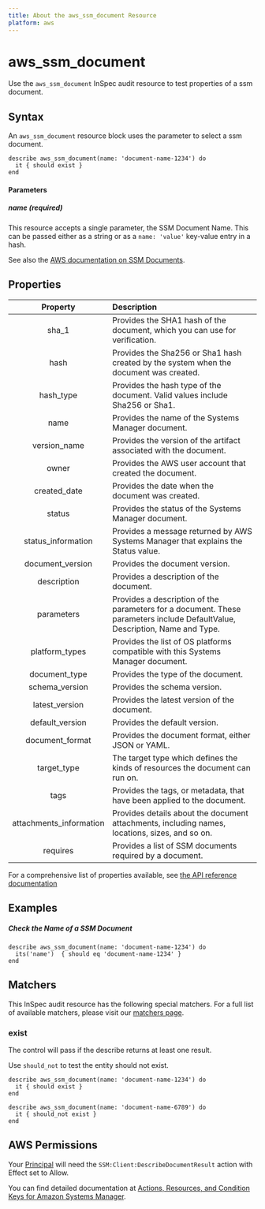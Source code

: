 ```yaml
---
title: About the aws_ssm_document Resource
platform: aws
---
```


# aws\_ssm\_document

Use the `aws_ssm_document` InSpec audit resource to test properties of a ssm document.

## Syntax

 An `aws_ssm_document` resource block uses the parameter to select a ssm document.

    describe aws_ssm_document(name: 'document-name-1234') do
      it { should exist }
    end


#### Parameters

##### name _(required)_

This resource accepts a single parameter, the SSM Document Name.
This can be passed either as a string or as a `name: 'value'` key-value entry in a hash.

See also the [AWS documentation on SSM Documents](https://docs.aws.amazon.com/systems-manager/latest/userguide/sysman-ssm-docs.html).


## Properties

| Property | Description |
| :---: | :--- |
|sha\_1                       | Provides the SHA1 hash of the document, which you can use for verification. |
|hash                         | Provides the Sha256 or Sha1 hash created by the system when the document was created. |
|hash\_type                   | Provides the hash type of the document. Valid values include Sha256 or Sha1. |
|name                         | Provides the name of the Systems Manager document. |
|version\_name                | Provides the version of the artifact associated with the document. |
|owner                        | Provides the AWS user account that created the document. |
|created\_date                | Provides the date when the document was created. |
|status                       | Provides the status of the Systems Manager document. |
|status\_information          | Provides a message returned by AWS Systems Manager that explains the Status value. |
|document\_version            | Provides the document version. |
|description                  | Provides a description of the document. |
|parameters                   | Provides a description of the parameters for a document. These parameters include DefaultValue, Description, Name and Type. |
|platform\_types              | Provides the list of OS platforms compatible with this Systems Manager document. |
|document\_type               | Provides the type of the document. |
|schema\_version              | Provides the schema version. |
|latest\_version              | Provides the latest version of the document. |
|default\_version             | Provides the default version. |
|document\_format             | Provides the document format, either JSON or YAML. |
|target\_type                 | The target type which defines the kinds of resources the document can run on. |
|tags                         | Provides the tags, or metadata, that have been applied to the document. |
|attachments\_information     | Provides details about the document attachments, including names, locations, sizes, and so on. |
|requires                     | Provides a list of SSM documents required by a document. |


For a comprehensive list of properties available, see [the API reference documentation](https://docs.aws.amazon.com/systems-manager/latest/APIReference/API_DocumentDescription.html)

## Examples

##### Check the Name of a SSM Document

    describe aws_ssm_document(name: 'document-name-1234') do
      its('name')  { should eq 'document-name-1234' }
    end

## Matchers

This InSpec audit resource has the following special matchers. For a full list of available matchers, please visit our [matchers page](https://www.inspec.io/docs/reference/matchers/).

### exist

The control will pass if the describe returns at least one result.

Use `should_not` to test the entity should not exist.

    describe aws_ssm_document(name: 'document-name-1234') do
      it { should exist }
    end

    describe aws_ssm_document(name: 'document-name-6789') do
      it { should_not exist }
    end

## AWS Permissions

Your [Principal](https://docs.aws.amazon.com/IAM/latest/UserGuide/intro-structure.html#intro-structure-principal) will need the `SSM:Client:DescribeDocumentResult` action with Effect set to Allow.

You can find detailed documentation at [Actions, Resources, and Condition Keys for Amazon Systems Manager](https://docs.aws.amazon.com/IAM/latest/UserGuide/list_awssystemsmanager.html).